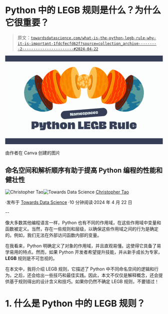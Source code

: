 # Python 中的 LEGB 规则是什么？为什么它很重要？

> 原文：[`towardsdatascience.com/what-is-the-python-legb-rule-why-it-is-important-1fdcfecfd62f?source=collection_archive---------2-----------------------#2024-04-22`](https://towardsdatascience.com/what-is-the-python-legb-rule-why-it-is-important-1fdcfecfd62f?source=collection_archive---------2-----------------------#2024-04-22)

![](img/56634f6d455e4db026522206bf11a43e.png)

由作者在 Canva 创建的图片

## 命名空间和解析顺序有助于提高 Python 编程的性能和健壮性

[](https://christophertao.medium.com/?source=post_page---byline--1fdcfecfd62f--------------------------------)![Christopher Tao](https://christophertao.medium.com/?source=post_page---byline--1fdcfecfd62f--------------------------------)[](https://towardsdatascience.com/?source=post_page---byline--1fdcfecfd62f--------------------------------)![Towards Data Science](https://towardsdatascience.com/?source=post_page---byline--1fdcfecfd62f--------------------------------) [Christopher Tao](https://christophertao.medium.com/?source=post_page---byline--1fdcfecfd62f--------------------------------)

·发布于 [Towards Data Science](https://towardsdatascience.com/?source=post_page---byline--1fdcfecfd62f--------------------------------) ·10 分钟阅读·2024 年 4 月 22 日

--

像大多数其他编程语言一样，Python 也有不同的作用域，在这些作用域中变量和函数被定义。当然，存在一些规则和层级，以确保这些作用域之间的行为是确定的。例如，我们无法在外部访问函数内部的变量。

在我看来，Python 明确定义了对象的作用域，并且直观易懂。这使得它具备了易学易用的特点。然而，如果 Python 开发者希望提升技能，并从新手成长为专家，**LEGB** 规则是不可忽视的。

在本文中，我将介绍 LEGB 规则，它描述了 Python 中不同命名空间的逻辑和行为。之后，还会给出一些技巧和最佳实践。因此，本文不仅仅是解释概念，还会提供基于规则得出的设计含义和技巧。如果你仍然不确定 LEGB 规则，不要错过！

# 1\. 什么是 Python 中的 LEGB 规则？
